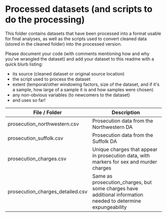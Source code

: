 # Processed datasets (and scripts to do the processing)

This folder contains datasets that have been processed into a format usable for final analyses, as well as the scripts used to convert cleaned data (stored in the cleaned folder) into the processed version. 

Please document your code (with comments mentioning how and why you've wrangled the dataset) and add your dataset to this readme with a quick blurb listing:
- its source (cleaned dataset or original source location)
- the script used to process the dataset
- extent (temporal/other windowing factors, size of the dataset, and if it's a sample, how large of a sample it is and how samples were chosen)
- any non-obvious variables (to newcomers to the dataset)
- and uses so far!

|File / Folder|Description|
|----|----|
|prosecution_northwestern.csv|Prosecution data from the Northwestern DA|
|prosecution_suffolk.csv|Prosecution data from the Suffolk DA|
|prosecution_charges.csv|Unique charges that appear in prosecution data, with markers for sex and murder charges|
|prosecution_charges_detailed.csv|Same as prosecution_charges, but some charges have additional information needed to determine expungeability|
